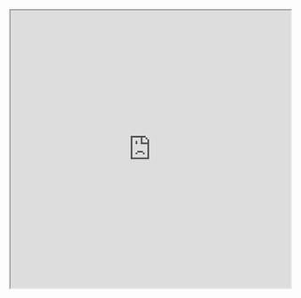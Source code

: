 
<iframe src="https://github.com/NouredeenM17/sorting-algorithm-comparator/blob/main/report.pdf" width="100%" height="500px"></iframe>
